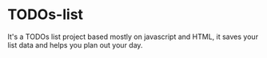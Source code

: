 # TODOs-list
It's a TODOs list project based mostly on javascript and HTML, it saves your list data and helps you plan out your day.

